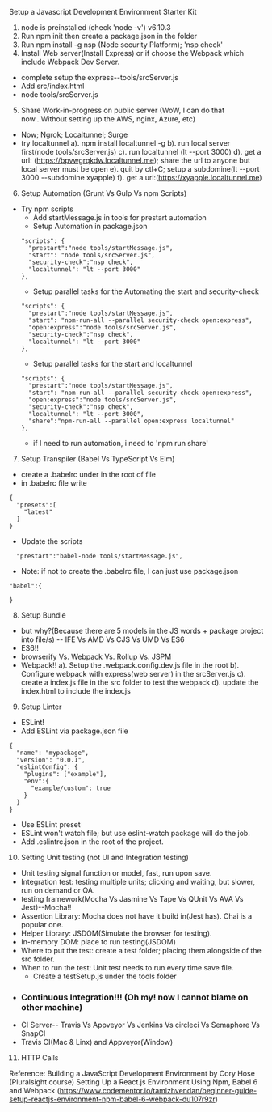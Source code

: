 Setup a Javascript Development Environment Starter Kit

1. node is preinstalled (check 'node -v') v6.10.3
2. Run npm init then create a package.json in the folder
3. Run npm install -g nsp (Node security Platform); 'nsp check'
4. Install Web server(Install Express) or if choose the Webpack which include Webpack Dev Server.
* complete setup the express--tools/srcServer.js
* Add src/index.html
* node tools/srcServer.js
5. Share Work-in-progress on public server (WoW, I can do that now...Without setting up the AWS, nginx, Azure, etc)
* Now; Ngrok; Localtunnel; Surge
* try localtunnel
    a). npm install localtunnel -g
    b). run local server first(node tools/srcServer.js)
    c). run localtunnel (lt --port 3000)
    d). get a url: (https://bpvwgrqkdw.localtunnel.me); share the url to anyone but local server must be open
    e). quit by ctl+C; setup a subdomine(lt --port 3000 --subdomine xyapple)
    f). get a url:(https://xyapple.localtunnel.me)
6. Setup Automation (Grunt Vs Gulp Vs npm Scripts)
* Try npm scripts
    - Add startMessage.js in tools for prestart automation
    - Setup Automation in package.json
    ```
    "scripts": {
      "prestart":"node tools/startMessage.js",
      "start": "node tools/srcServer.js",
      "security-check":"nsp check",
      "localtunnel": "lt --port 3000"
    },
    ```
    - Setup parallel tasks for the Automating the start and security-check
    ```
    "scripts": {
      "prestart":"node tools/startMessage.js",
      "start": "npm-run-all --parallel security-check open:express",
      "open:express":"node tools/srcServer.js",
      "security-check":"nsp check",
      "localtunnel": "lt --port 3000"
    },
    ```
    - Setup parallel tasks for the start and localtunnel
    ```
    "scripts": {
      "prestart":"node tools/startMessage.js",
      "start": "npm-run-all --parallel security-check open:express",
      "open:express":"node tools/srcServer.js",
      "security-check":"nsp check",
      "localtunnel": "lt --port 3000",
      "share":"npm-run-all --parallel open:express localtunnel"
    },
    ```
    - if I need to run automation, i need to 'npm run share'
7. Setup Transpiler (Babel Vs TypeScript Vs Elm)
* create a .babelrc under in the root of file
* in .babelrc file write
```
{
  "presets":[
    "latest"
  ]
}
```
* Update the scripts
```
  "prestart":"babel-node tools/startMessage.js",
```
* Note: if not to create the .babelrc file, I can just use package.json
```
"babel":{

}
```
8. Setup Bundle
* but why?(Because there are 5 models in the JS words + package project into file/s)
-- IFE Vs AMD Vs CJS Vs UMD Vs ES6
* ES6!!
* browserify Vs. Webpack Vs. Rollup Vs. JSPM
* Webpack!!
  a). Setup the .webpack.config.dev.js file in the root
  b). Configure webpack with express(web server) in the srcServer.js
  c). create a index.js file in the src folder to test the webpack
  d). update the index.html to include the index.js
9. Setup Linter
* ESLint!
* Add ESLint via package.json file
```
{
  "name": "mypackage",
  "version": "0.0.1",
  "eslintConfig": {
    "plugins": ["example"],
    "env":{
      "example/custom": true
    }
  }
}
```
* Use ESLint preset
* ESLint won't watch file; but use eslint-watch package will do the job.
* Add .eslintrc.json in the root of the project.

10. Setting Unit testing (not UI and Integration testing)
* Unit testing signal function or model, fast, run upon save.
* Integration test: testing multiple units; clicking and waiting, but slower, run on demand or QA.
* testing framework(Mocha Vs Jasmine Vs Tape Vs QUnit Vs AVA Vs Jest)--Mocha!!
* Assertion Library: Mocha does not have it build in(Jest has). Chai is a popular one.
* Helper Library: JSDOM(Simulate the browser for testing).
* In-memory DOM: place to run testing(JSDOM)
* Where to put the test: create a test folder; placing them alongside of the src folder.
* When to run the test: Unit test needs to run every time save file.
  - Create a testSetup.js under the tools folder
* ### Continuous Integration!!! (Oh my! now I cannot blame on other machine)
* CI Server-- Travis Vs Appveyor Vs Jenkins Vs circleci Vs Semaphore Vs SnapCI
* Travis CI(Mac & Linx) and Appveyor(Window)

11. HTTP Calls






Reference:
Building a JavaScript Development Environment by Cory Hose (Pluralsight course)
Setting Up a React.js Environment Using Npm, Babel 6 and Webpack (https://www.codementor.io/tamizhvendan/beginner-guide-setup-reactjs-environment-npm-babel-6-webpack-du107r9zr)
